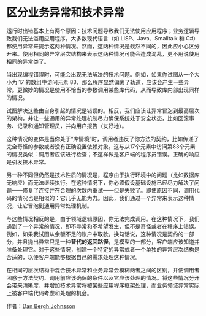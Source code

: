 # 区分业务异常和技术异常

运行时出错基本上有两个原因：技术问题导致我们无法使用应用程序；业务逻辑导致我们无法滥用应用程序。大多数现代语言（如 LISP、Java、Smalltalk 和 C#）都使用异常来提示这两种情况。然而，这两种情况是截然不同的，因此应小心区分开来。使用相同的异常层次结构来表示这两种情况可能会造成混乱，更不用说使用相同的异常类了。

当出现编程错误时，可能会出现无法解决的技术问题。例如，如果你试图从一个大小为 17 的数组中访问元素 83，那么程序显然偏离了轨道，应该会产生一些异常。更微妙的情况是使用不恰当的参数调用某些库代码，从而导致库内部出现同样的情况。

试图解决这些由自身引起的情况是错误的。相反，我们应该让异常冒泡到最高层次的架构，并让一些通用的异常处理机制尽力确保系统处于安全状态，比如回滚事务、记录和通知管理员，并向用户报告（友好地）。

这种情况的变体是当你处于“库情境”时，调用者违反了你方法的契约，比如传递了完全奇怪的参数或者没有正确设置依赖对象。这与从17个元素中访问第83个元素的情况类似：调用者应该进行检查；不这样做是客户端的程序员错误。正确的响应是引发技术异常。

另一种不同但仍然是技术性质的情况是，程序由于执行环境中的问题（比如数据库无响应）而无法继续执行。在这种情况下，你必须假设基础设施已经尽力解决了问题——修复了连接并在合理的次数内重试——但是失败了。即使原因不同，调用代码的情况也是相似的：它几乎无能为力。因此，我们通过一个异常来表示这种情况，让它冒泡到通用异常处理机制。

与这些情况相反的是，由于领域逻辑原因，你无法完成调用。在这种情况下，我们遇到了一个异常的情况，即不寻常和不希望发生，但不是奇怪或者在程序上错误。例如，如果我试图从余额不足的账户中取款。换句话说，这种情况是契约的一部分，并且抛出异常只是一种**替代的返回路径**，是模型的一部分，客户端应该知道并准备处理它。对于这些情况，创建一个特定的异常或者一个单独的异常层次结构是合适的，以便客户端能够根据自己的需求处理这种情况。

在相同的层次结构中混合技术异常和业务异常会模糊两者之间的区别，并使调用者困惑于方法契约、调用前应该确保的条件以及它应该处理的情况。将这些情况分开会带来清晰度，并增加技术异常将被某些应用程序框架处理，而业务领域异常实际上被客户端代码考虑和处理的机会。

作者：[Dan Bergh Johnsson](http://programmer.97things.oreilly.com/wiki/index.php/Dan_Bergh_Johnsson)